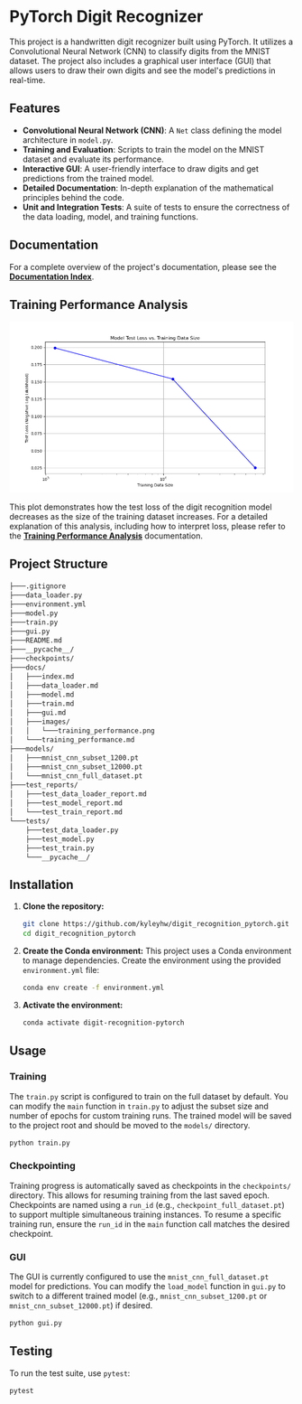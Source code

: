 # PyTorch Digit Recognizer

This project is a handwritten digit recognizer built using PyTorch. It utilizes a Convolutional Neural Network (CNN) to classify digits from the MNIST dataset. The project also includes a graphical user interface (GUI) that allows users to draw their own digits and see the model's predictions in real-time.

## Features

- **Convolutional Neural Network (CNN)**: A `Net` class defining the model architecture in `model.py`.
- **Training and Evaluation**: Scripts to train the model on the MNIST dataset and evaluate its performance.
- **Interactive GUI**: A user-friendly interface to draw digits and get predictions from the trained model.
- **Detailed Documentation**: In-depth explanation of the mathematical principles behind the code.
- **Unit and Integration Tests**: A suite of tests to ensure the correctness of the data loading, model, and training functions.

## Documentation

For a complete overview of the project's documentation, please see the **[Documentation Index](docs/index.md)**.

## Training Performance Analysis

![Model Test Loss vs. Training Data Size](docs/images/training_performance.png)

This plot demonstrates how the test loss of the digit recognition model decreases as the size of the training dataset increases. For a detailed explanation of this analysis, including how to interpret loss, please refer to the **[Training Performance Analysis](docs/training_performance.md)** documentation.

## Project Structure

```
├───.gitignore
├───data_loader.py
├───environment.yml
├───model.py
├───train.py
├───gui.py
├───README.md
├───__pycache__/
├───checkpoints/
├───docs/
│   ├───index.md
│   ├───data_loader.md
│   ├───model.md
│   ├───train.md
│   ├───gui.md
│   ├───images/
│   │   └───training_performance.png
│   └───training_performance.md
├───models/
│   ├───mnist_cnn_subset_1200.pt
│   ├───mnist_cnn_subset_12000.pt
│   └───mnist_cnn_full_dataset.pt
├───test_reports/
│   ├───test_data_loader_report.md
│   ├───test_model_report.md
│   └───test_train_report.md
└───tests/
    ├───test_data_loader.py
    ├───test_model.py
    ├───test_train.py
    └───__pycache__/
```

## Installation

1.  **Clone the repository:**
    ```bash
    git clone https://github.com/kyleyhw/digit_recognition_pytorch.git
    cd digit_recognition_pytorch
    ```

2.  **Create the Conda environment:**
    This project uses a Conda environment to manage dependencies. Create the environment using the provided `environment.yml` file:
    ```bash
    conda env create -f environment.yml
    ```

3.  **Activate the environment:**
    ```bash
    conda activate digit-recognition-pytorch
    ```

## Usage

### Training

The `train.py` script is configured to train on the full dataset by default. You can modify the `main` function in `train.py` to adjust the subset size and number of epochs for custom training runs. The trained model will be saved to the project root and should be moved to the `models/` directory.

```bash
python train.py
```

### Checkpointing

Training progress is automatically saved as checkpoints in the `checkpoints/` directory. This allows for resuming training from the last saved epoch. Checkpoints are named using a `run_id` (e.g., `checkpoint_full_dataset.pt`) to support multiple simultaneous training instances. To resume a specific training run, ensure the `run_id` in the `main` function call matches the desired checkpoint.

### GUI

The GUI is currently configured to use the `mnist_cnn_full_dataset.pt` model for predictions. You can modify the `load_model` function in `gui.py` to switch to a different trained model (e.g., `mnist_cnn_subset_1200.pt` or `mnist_cnn_subset_12000.pt`) if desired.

```bash
python gui.py
```

## Testing

To run the test suite, use `pytest`:

```bash
pytest
```